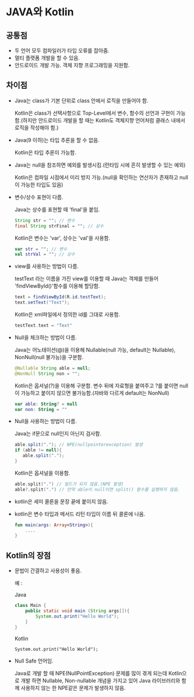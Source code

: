 # JAVA와 Kotlin

## 공통점

* 두 언어 모두 컴파일러가 타입 오류를 잡아줌.
* 멀티 플랫폼 개발을 할 수 있음.
* 안드로이드 개발 가능. 객체 지향 프로그래밍을 지원함.

## 차이점

* Java는 class가 기본 단위로 class 안에서 로직을 만들어야 함.

  Kotlin은 class가 선택사항으로 Top-Level에서 변수, 함수의 선언과 구현이 가능함.(하지만 안드로이드 개발을 할 때는 Kotlin도 객체지향 언어처럼 클래스 내에서 로직을 작성해야 함.)

* Java(9 이하)는 타입 추론을 할 수 없음.

  Kotlin은 타입 추론이 가능함.

* Java는 null을 참조하면 예외를 발생시킴.(런타임 시에 흔히 발생할 수 있는 예외)

  Kotlin은 컴파일 시점에서 미리 방지 가능.(null을 확인하는 연산자가 존재하고 null이 가능한 타입도 있음)

* 변수/상수 표현이 다름.

  Java는 상수를 표현할 때 'final'을 붙임.

  ```java
  String str = ""; // 변수
  final String strFinal = ""; // 상수
  ```

  Kotlin은 변수는 'var', 상수는 'val'을 사용함.

  ```kotlin
  var str = ""; // 변수
  val strVal = ""; // 상수
  ```
  
* view를 사용하는 방법이 다름.

  testText 라는 이름을 가진 view를 이용할 때
  Java는 객체를 만들어 'findViewById()'함수를 이용해 할당함.
  ```java
  text = findViewById(R.id.testText);
  text.setText("Text");
  ```
  
  Kotlin은 xml파일에서 정의한 id를 그대로 사용함.
  ```kotlin
  testText.text = "Text"
  ```
  
 * Null을 체크하는 방법이 다름.
   
   Java는 어노테이션(@)을 이용해 Nullable(null 가능, default는 Nullable), NonNull(null 불가능)을 구분함.
   ```java
   @Nullable String able = null;
   @NonNull String non = "";
   ```
   
   Kotlin은 옵셔널(?)을 이용해 구분함. 변수 뒤에 자료형을 붙여주고 ?를 붙이면 null이 가능하고 붙이지 않으면 불가능함.(자바와 다르게
   default는 NonNull)
   ```kotlin
   var able: String? = null
   var non: String = ""
   ```
   
 * Null을 사용하는 방법이 다름.
   
   Java는 if문으로 null인지 아닌지 검사함.
   ```java
   able.split("."); // NPE(nullpointerexception) 발생
   if (able != null){
      able.split(".");
   }
   ```
   
   Kotlin은 옵셔널을 이용함.
   ```kotlin
   able.split(".") // 빌드가 되지 않음.(NPE 발생)
   able?.split(".") // 만약 able이 null이면 split() 함수를 실행하지 않음.
   ```
 * kotlin은 세미 콜론을 문장 끝에 붙이지 않음.
 
 * kotlin은 변수 타입과 메서드 리턴 타입이 이름 뒤 콜론에 나옴.
   
   ```kotlin
   fun main(args: Array<String>){
       ....
   }
   ```

## Kotlin의 장점

* 문법이 간결하고 사용성이 좋음.

  예 :

  Java

  ```java
  class Main {
      public static void main (String args[]){
          System.out.print("Hello World");
      }
  }
  ```

  Kotlin

  ```k
  System.out.print("Hello World");
  ```

* Null Safe 언어임.

  Java로 개발 할 때 NPE(NullPointException) 문제를 많이 겪게 되는데 Kotlin으로 개발 하면 Nullable, Non-nullable 개념을 가지고 있어 Java 라이브러리와 함께 사용하지 않는 한 NPE같은 문제가 발생하지 않음.

